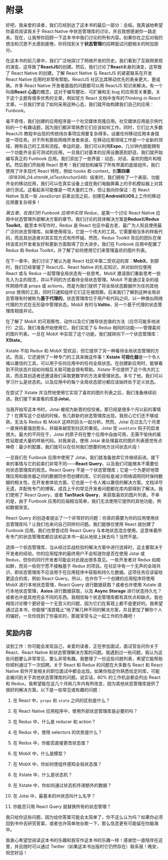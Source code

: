 

# 附录

好吧，我亲爱的读者，我们已经到达了这本书的最后一部分：总结。我真诚地希望你喜欢阅读我关于 React Native 中状态管理库的讨论，并且我想感谢你一路走来。现在，让我带你回顾一下这本书中我们讨论的所有内容。如果你在之后对我的想法和沉思不太感到疲倦，你将找到关于**状态管理**的招聘面试问题相关的附加部分。

在这本书的前几章中，我们广泛地探讨了网络开发的历史。我们看到了互联网景观的演变，这导致了**ReactJS**的创建。然后，我们讨论了**React**本身的演变，这导致了 React Native 的创建。了解 React Native 与 ReactJS 的紧密联系在开发 React Native 应用时非常有帮助。ReactJS 社区比其移动优先的表亲更大、更成熟。许多 React Native 开发者面临的问题都可以用 ReactJS 知识来解决。有一个叫做**React 心态**的概念，这对于编写健壮、可扩展和无 bug 的应用至关重要。关于这个主题有很多优秀的文章，例如官方 React 文档中发布的*Thinking in React*文章。一旦我们学会了如何采用这种心态，我们就开始构建我们自己的应用：Funbook。

毫不奇怪，我们创建的应用程序是一个社交媒体克隆应用。社交媒体应用是示例代码的一个有趣话题，因为我们都非常熟悉它们应该如何工作。同时，它们比大多数 ReactJS 教程中出现的传统待办事项应用要复杂得多。设置任何移动应用本身就是一项任务。对于所有那些网络开发者来说，在移动应用领域工作是一个全新的领域，拥有自己的工具和流程。幸运的是，我们可以利用**Expo**，几分钟内就能拥有一个功能齐全且可测试的应用。一旦我们对基本的应用设置感到舒适，我们就开始编写真正的 Funbook 应用。我们添加了一些界面：动态、对话、喜欢的图片和相机。然后我们开始用 React 思考！我们规划和编写了所有界面的底层组件。我们使用了许多现代 React 特性，例如 hooks 和 context。到**第四章**（B18396_04.xhtml#_idTextAnchor048）结束时，我们拥有了一个美丽、功能齐全的移动应用，我们可以在真实设备上或在我们电脑屏幕上的手机模拟器上对其进行测试。这看起来可能像是一项大量的工作，但让我向你保证：在 React Native 及其一些 JavaScript 前辈出现之前，创建在**Android**和**iOS**上工作的移动应用要复杂得多！

*第五章*，*在我们的 Funbook 应用中实现 Redux*，是第一个讨论 React Native 应用中状态管理外部解决方案的章节。我们讨论的具体解决方案是**Redux**和**Redux Toolkit**。截至本书写作时，Redux 是 React 社区中最古老、最广为人知且使用最广泛的状态管理库。如果使用得当，它是一个伟大的工具。它需要相当多的样板代码，而且其创造者对其实现方式有所怀疑。然而，Redux Toolkit 背后的团队在保持该库对开发者友好和更新方面取得了巨大进步。我们在 Funbook 应用中配置了 Redux 和 Redux Toolkit，并了解了如何使用它们来管理喜欢的图片列表。

在下一章中，我们讨论了被认为是 React 社区中第二受欢迎的库：**MobX**。到那时，我们已经掌握了 ReactJS、React Native 的扎实知识，并对如何仅使用 React 或与 Redux 一起管理全局状态有一些思考。MobX 邀请我们重新思考一些先入为主的观念，并以不同的方式看待全局状态管理。MobX 不是通过复杂的组件网络传递 props 或 actions，而是为我们提供了将全局状态数据作为任何其他 prop 使用的工具，同时只通知组件它们正在被观察。后来我们了解到这种全局状态管理有时被称为**基于代理的**。状态管理库位于用户和代码之间，以一种类似网络代理的方式在无形层中管理状态。MobX 有时与**Valtio**，另一个基于代理的状态管理库相提并论。

在了解了 MobX 的可观察性、动作以及它们推导状态值的方法（应尽可能多地进行）之后，我们准备开始使用它。我们实现了与 Redux 相同的功能——管理喜欢的图片列表。一旦在 MobX 中实现了这个功能，我们就转向下一个状态管理库：**XState**。

Xstate 不如 Redux 和 MobX 受欢迎，但它提供了另一种看待全局状态管理的方式。而且，它还提供了一种专门的工具来做这件事！**Xstate 可视化器**是一个令人难以置信的工具，可以用于任何应用中的任何全局状态。在创建新应用时，能够看到不同状态片段如何相互关联可能会很有帮助。Xstate 不仅提供了这个伟大的工具，而且其创造者还邀请我们采取更数学的方法来管理状态。多亏了他，我们可以学习什么是状态机，以及应用中的每个全局状态部分都应该始终处于定义状态。

在尝试了 Xstate 并当然地使用它实现了喜欢的图片列表之后，我们准备继续前进。我们接下来查看的库是**Jotai**。

当我开始写这本书时，Jotai 被视为新晋的佼佼者。那已经是很多个月以前的事情了！在撰写这个总结的时候，有几款新的状态管理库出现。我担心它们还不够成熟，无法与 Redux 和 MobX 这样的巨头一起分析。然而，Jotai 在过去几个月里一直保持着强劲势头，并越来越受到社区的重视。Jotai 受 `useState` 钩子的启发很大。最大的不同在于，Jotai 的原子将在整个应用中自由可用，无需不愉快的属性钻取或大量的样板代码。对我来说，使用 Jotai 来处理喜欢的图片列表感觉有点神奇：最少的配置，我们就可以在任何我们想要的地方访问状态片段！

一旦我们在 Funbook 应用中使用了 Jotai，我们就准备放弃它并继续前进。接下来的事情与它的前辈们非常不同——**React Query**，以及我们可能根本不需要任何状态管理库的观念。React Query 不是一个状态管理库；它是一个为更好地管理应用和服务器之间的数据同步而创建的库。它的目标是减少网络调用同时保持数据的相关性。在开发者体验方面，它也是一个令人难以置信的解决方案。文档详尽无遗，并配有专门的博客。成百上千的常见开发者问题都在库内部得到了解决。我们使用了 React Query，或者 **TanStack Query**，来获取喜欢的图片列表。不幸的是，由于 Funbook 应用的后端相当简单，我们无法使用它提供的其他功能，例如数据突变。

React Query 的创造者提出了一个非常好的问题：你真的需要为你的应用使用状态管理库吗？让我们也来问自己同样的问题。我们能够仅使用 React 就创建了 Funbook 应用。我们也曾尝试将 React Query 与本地状态混合使用。这意味着所有专门的状态管理库都应该和这本书一起从地球上抹去吗？当然不是。

选择一个状态管理库，当从经过实战检验的解决方案中进行选择时，这主要取决于开发者的经验。你的应用程序的最终用户不会知道你是否在使用 Jotai 或 Redux，但你的同行开发者可能会对此提出很多意见。一些开发者对 Redux 如痴如醉，而另一些则宁愿不接触基于 Redux 的项目。在社区中有一个无声的全球共识，即状态管理库不应该用于在应用程序中获取和持久化数据。这项任务应该留给更适合的库，例如 React Query。所以，也许你下一个创建的应用程序将使用 MobX 进行本地状态管理，React Query 进行数据获取？或者也许使用 Xstate 进行本地状态管理，**Axios** 进行数据获取，以及 **Async Storage** 进行状态持久化？或者也许是其他完全不同的东西。我相信每个状态管理库都有其优点和缺点。我也相信讨论哪个更好是一个无意义的问题，因为它们在客观上都不是更好的。我希望通过这本书，你能够“浅尝辄止”地了解几种不同的解决方案，并且更加了解你个人的偏好。一旦你找到了你喜欢的，那就享受与之一起工作的乐趣吧！

## 奖励内容

谈到工作：你可能会发现自己，亲爱的读者，正在参加面试，面试官会问你关于 React、React Native 和状态管理解决方案的问题。我遇到过一些问题，我认为这些问题要么非常常见，要么非常有趣。我整理了一份这些问题列表，希望它能帮助你顺利通过下一次招聘。关于 React 和 Redux 的问题在大多数与 React 和 React Native 软件开发相关的职位面试中都会出现。如果你指定你熟悉给定的库，可能会被问到关于其他状态管理库的问题。说实话，80% 的工作机会都会列出 React 和 Redux。我希望能在这几个月和几年内有所改变，因为其他状态管理库提供了很好的解决方案。以下是一些常见或有趣的问题：

1.  在 React 中，`props` 和 `state` 之间的区别是什么？

1.  在 React Native 应用程序中，使用外部状态管理库是必要的吗？

1.  在 Redux 中，什么是 reducer 和 action？

1.  在 Redux 中，使用 selectors 的优势是什么？

1.  在 Redux 中，你能否直接更改状态值？

1.  在 MobX 中，什么是模型？

1.  在 MobX 中，你如何使组件感知全局状态值？

1.  在 Xstate 中，什么是状态机？

1.  在 Xstate 中，你如何通过状态机传递额外的数据？

1.  在 Jotai 中，最基本的州状态叫什么名字？

1.  你能否只用 React Query 就替换所有的状态管理？

我只给你这些问题，因为给你答案可能会太简单了，你不这么认为吗？如果你必须回到书中去研究答案，或者也许简单地谷歌一下，那么信息更有可能留在你脑海中。

我衷心希望您阅读这本书的乐趣和我写作这本书的乐趣一样！感谢您一直陪伴在这里，并且随时可以通过 Twitter（如果这本书出版时它仍然存在）联系我！晚安，祝您好运！
